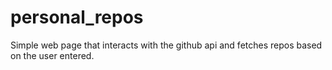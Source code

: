 # personal_repos
Simple web page that interacts with the github api and fetches repos based on the user entered.
